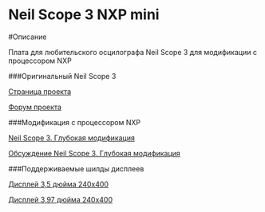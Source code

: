 # Neil Scope 3 NXP mini

#Описание

Плата для любительского осцилографа Neil Scope 3 для модификации с процессором NXP

###Оригинальный Neil Scope 3

[Страница проекта](http://hobby-research.at.ua/publ/razrabotki/izmerenija/neil_scope_3/4-1-0-42)

[Форум проекта](http://hobby-research.at.ua/forum/2-1-174)

###Модификация с процессором NXP

[Neil Scope 3. Глубокая модификация](https://radiokot.ru/artfiles/6446/)

[Обсуждение Neil Scope 3. Глубокая модификация](https://radiokot.ru/forum/viewtopic.php?f=25&t=158668)

###Поддерживаемые шилды дисплеев

[Дисплей 3,5 дюйма 240х400](https://ru.aliexpress.com/item/3-5-inch-TFT-LCD-Module-with-Touch-Panel-for-UNO-R3-Board-400-240-SD/32412795355.html)

[Дисплей 3,97 дюйма 240х400](https://ru.aliexpress.com/item/1-3-97-tft-st7793-uno-r3/32847715775.html)

